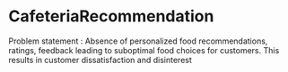 # CafeteriaRecommendation

Problem statement : Absence of personalized food recommendations, ratings, feedback leading to suboptimal food 
choices for customers. This results in customer dissatisfaction and disinterest
